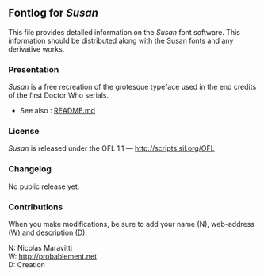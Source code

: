 ## Fontlog for *Susan*

This file provides detailed information on the *Susan* font software. This information should be distributed along with the Susan fonts and any derivative works.

### Presentation

*Susan* is a free recreation of the grotesque typeface used in the end credits of the first Doctor Who serials.

* See also : [README.md](README.md)

### License

*Susan* is released under the OFL 1.1 — http://scripts.sil.org/OFL

### Changelog

No public release yet.

### Contributions

When you make modifications, be sure to add your name (N), web-address (W) and description (D).

N: Nicolas Maravitti  
W: http://probablement.net  
D: Creation
